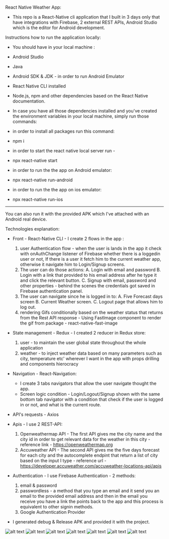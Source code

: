 React Native Weather App:

- This repo is a React-Native cli application that I built in 3 days only that have integrations with Firebase,
  2 external REST APIs, Android Studio which is the editor for Android development.

Instructions how to run the application locally:

- You should have in your local machine :

* Android Studio
* Java
* Android SDK & JDK - in order to run Android Emulator
* React Native CLI installed
* Node.js, npm and other dependencies based on the React Native documentation.

* In case you have all those dependencies installed and you've created the environment variables in your local machine,
  simply run those commands:

* in order to install all packages run this command:

- npm i

* in order to start the react native local server run -

- npx react-native start

* in order to run the the app on Android emulator:

- npx react-native run-android

* in order to run the the app on ios emulator:

- npx react-native run-ios

---

You can also run it with the provided APK which I've attached with an Android real device.

Technologies explanation:

- Front - React-Native CLI - I create 2 flows in the app :

  1. user Authentication flow - when the user is lands in the app it check with onAuthChange listener of Firebase whether there is a loggedin user or not,
     If there is a user it fetch him to the current weather app, otherwise it navigate him to Login/Signup screens.
  2. The user can do those actions:
     A. Login with email and password
     B. Login with a link that provided to his email address after he type it and click the relevant button.
     C. Signup with email, password and other properties - behind the scenes the credentials got saved in Firebase authentication panel.
  3. The user can navigate since he is logged in to:
     A. Five Forecast days screen
     B. Current Weather screen.
     C. Logout page that allows him to log out.
  4. rendering Gifs conditionally based on the weather status that returns from the Rest API response -
     Using FastImage component to render the gif from package - react-native-fast-image

- State management - Redux - I created 2 reducer in Redux store:

  1. user - to maintain the user global state throughout the whole application
  2. weather - to inject weather data based on many parameters such as city,
     temperature etc' wherever I want in the app with props drilling and components hierocracy

- Navigation - React-Navigation:

  - I create 3 tabs navigators that allow the user navigate thought the app.
  - Screen logic condition - Login/Logout/Signup shown with the same bottom tab navigator with a condition that check if the user is logged in or not,
    and what is the current route.

- API's requests - Axios

- Apis - I use 2 REST-API:

  1. Openweathermap API - The first API gives me the city name and the city id in order to get
     relevant data for the weather in this city - reference link - https://openweathermap.org
  2. Accuweather API - The second API gives me the five days forecast for each city and the autocomplete endpint that return a list of city based on the input I type - reference url - https://developer.accuweather.com/accuweather-locations-api/apis

- Authentication - I use Firebase Authentication - 2 methods:

  1.  email & password
  2.  passwordless - a method that you type an email and it send you an email to the provided email address and then in the email you receive you have a link the points back to the app and this process is equivalent to other signin methods.
  3.  Google Authentication Provider

- I generated debug & Release APK and provided it with the project.

![alt text](https://github.com/EvyatarHaim1/Weather-app-react-native/blob/main/assets/screenshots/forecast-screen.png)
![alt text](https://github.com/EvyatarHaim1/Weather-app-react-native/blob/main/assets/screenshots/forecast-screen2.png)
![alt text](https://github.com/EvyatarHaim1/Weather-app-react-native/blob/main/assets/screenshots/forecast-screen3.png)
![alt text](https://github.com/EvyatarHaim1/Weather-app-react-native/blob/main/assets/screenshots/logout-screen.png)
![alt text](https://github.com/EvyatarHaim1/Weather-app-react-native/blob/main/assets/screenshots/Signup.png)
![alt text](https://github.com/EvyatarHaim1/Weather-app-react-native/blob/main/assets/screenshots/Login.png)
![alt text](https://github.com/EvyatarHaim1/Weather-app-react-native/blob/main/assets/screenshots/current-weather.png)
